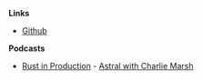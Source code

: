 **Links**

-   [Github](https://github.com/astral-sh/uv)

**Podcasts**

-   [Rust in Production](https://corrode.dev/podcast/) - [Astral with Charlie Marsh](https://corrode.dev/podcast/s04e03-astral/)


